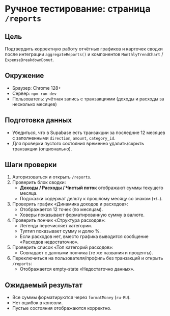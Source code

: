 # Ручное тестирование: страница `/reports`

## Цель
Подтвердить корректную работу отчётных графиков и карточек сводки после интеграции `aggregateReports()` и компонентов `MonthlyTrendChart` / `ExpenseBreakdownDonut`.

## Окружение
- Браузер: Chrome 128+
- Сервер: `npm run dev`
- Пользователь: учётная запись с транзакциями (доходы и расходы за несколько месяцев)

## Подготовка данных
- Убедиться, что в Supabase есть транзакции за последние 12 месяцев с заполненными `direction`, `amount`, `category_id`.
- Для проверки пустого состояния временно удалить/скрыть транзакции (опционально).

## Шаги проверки
1. Авторизоваться и открыть `/reports`.
2. Проверить блок сводки:
   - **Доходы / Расходы / Чистый поток** отображают суммы текущего месяца.
   - Подсказки содержат дельту к прошлому месяцу со знаком (`+`/`−`).
3. Проверить график «Динамика доходов и расходов»:
   - Отображается 12 точек (по месяцам).
   - Ховеры показывают форматированную сумму в валюте.
4. Проверить пончик «Структура расходов»:
   - Легенда перечисляет категории.
   - Тултип показывает сумму и долю %.
   - Если расходов нет, вместо графика выводится сообщение «Расходов недостаточно».
5. Проверить список «Топ категорий расходов»:
   - Совпадает с данными пончика (те же названия и проценты).
6. Переключиться на пользователя/профиль без транзакций и открыть `/reports`:
   - Отображается empty-state «Недостаточно данных».

## Ожидаемый результат
- Все суммы форматируются через `formatMoney` (`ru-RU`).
- Нет ошибок в консоли.
- Пустые состояния отображаются корректно.

